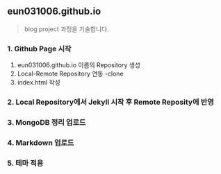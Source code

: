 ## eun031006.github.io
> blog project 과정을 기술합니다.

### 1. Github Page 시작
1. eun031006.github.io 이름의 Repository 생성
1. Local-Remote Repository 연동
-clone
1. index.html 작성

### 2. Local Repository에서 Jekyll 시작 후 Remote Reposity에 반영

### 3. MongoDB 정리 업로드

### 4. Markdown 업로드

### 5. 테마 적용
